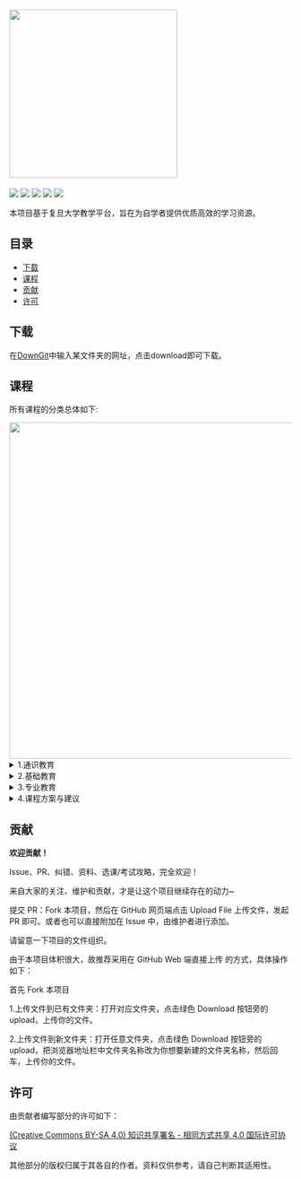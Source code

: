 # <img src="https://github.com/openFudan/fudan-coursera/blob/master/images/logo2.png"  width="300"/>

[![](https://img.shields.io/github/watchers/openFudan/fudan-coursera.svg)](https://github.com/openFudan/fudan-coursera/watchers)
[![](https://img.shields.io/github/stars/openFudan/fudan-coursera.svg)](https://github.com/openFudan/fudan-coursera/stargazers)
[![](https://img.shields.io/github/forks/openFudan/fudan-coursera.svg)](https://github.com/openFudan/fudan-coursera/network/members)
[![](https://img.shields.io/github/issues-pr-closed-raw/openFudan/fudan-coursera.svg)](https://github.com/openFudan/fudan-coursera/issue)
[![](https://img.shields.io/github/contributors/openFudan/fudan-coursera.svg)](https://github.com/openFudan/fudan-coursera/graphs/contributors)

本项目基于复旦大学教学平台，旨在为自学者提供优质高效的学习资源。

## 目录
* [下载](#下载)
* [课程](#课程)
* [贡献](#贡献)
* [许可](#许可)

## 下载
在[DownGit](https://minhaskamal.github.io/DownGit/#/home)中输入某文件夹的网址，点击download即可下载。

## 课程
所有课程的分类总体如下:
<div text-align=center><img src="https://github.com/openFudan/fudan-coursera/blob/master/images/courseclass.png" width="600" /></div>


<!--  -->

<details><summary>1.通识教育</summary>

<details><summary>1.1思想政治</summary>
  
* [国外马克思主义思潮](./1.通识教育/思想政治/国外马克思主义思潮)
* [马克思主义基础](./1.通识教育/思想政治/马克思主义基础)
* [毛泽东思想概论](./1.通识教育/思想政治/毛泽东思想概论)
* [中国近现代史纲要](./1.通识教育/思想政治/中国近现代史纲要)
</details>

<details><summary>1.2七大模块</summary>
  
* [日本文明的历史变迁](./1.通识教育/七大模块/日本文明的历史变迁)
</details>

<details><summary>1.3大学英语</summary>
  
* [大学英语三级](./1.通识教育/大学英语/大学英语三级)
* [英语视听](./1.通识教育/大学英语/英语视听)
* [中外大学校园文化对比研究](./1.通识教育/大学英语/中外大学校园文化对比研究)
* [FET](./1.通识教育/大学英语/FET)
</details>

<details><summary>1.4创新创意创业</summary>

* [1.4创新创意创业](./1.通识教育/创新创意创业)
</details>

<details><summary>1.5通识教育选修</summary>

* [改变生活的生物技术](./1.通识教育/通识教育选修/改变生活的生物技术)
</details>
</details>

<details><summary>2.基础教育</summary>
<details><summary>2.1计算机科学与技术</summary>
  
* [基础物理实验](./2.基础教育/计算机科学与技术/基础物理实验)
* [线性代数](./2.基础教育/计算机科学与技术/线性代数)
</details>
</details>

<details><summary>3.专业教育</summary>
<details><summary>3.1计算机科学与技术</summary>
<details><summary>3.1.1专业必修</summary>
  
* [代数结构与数理逻辑](./3.专业教育/计算机科学与技术/专业必修/代数结构与数理逻辑)
* [操作系统](./3.专业教育/计算机科学与技术/专业必修/操作系统)
* [数字逻辑与部件设计](./3.专业教育/计算机科学与技术/专业必修/数字逻辑与部件设计)
* [数字逻辑与部件设计实验](./3.专业教育/计算机科学与技术/专业必修/数字逻辑与部件设计实验)
* [数据库引论](./3.专业教育/计算机科学与技术/专业必修/数据库引论)
* [概率论与数理统计](./3.专业教育/计算机科学与技术/专业必修/概率论与数理统计)
* [算法导论](./3.专业教育/计算机科学与技术/专业必修/算法导论)
* [编译原理](./3.专业教育/计算机科学与技术/专业必修/编译原理)
* [计算机体系结构](./3.专业教育/计算机科学与技术/专业必修/计算机体系结构)
* [计算机体系结构实验](./3.专业教育/计算机科学与技术/专业必修/计算机体系结构实验)
* [计算机图形学](./3.专业教育/计算机科学与技术/专业必修/计算机图形学)
* [计算机系统基础](./3.专业教育/计算机科学与技术/专业必修/计算机系统基础)
* [计算机网络](./3.专业教育/计算机科学与技术/专业必修/计算机网络)
* [软件工程](./3.专业教育/计算机科学与技术/专业必修/软件工程)
* [集合与图论](./3.专业教育/计算机科学与技术/专业必修/集合与图论)
* [毕业论文](./3.专业教育/计算机科学与技术/专业必修/毕业论文)

</details>

<details><summary>3.1.2专业选修</summary>
  
* [人工智能](./3.专业教育/计算机科学与技术/专业选修/人工智能)
* [信息论基础](./3.专业教育/计算机科学与技术/专业选修/信息论基础)
* [机器人学导论](./3.专业教育/计算机科学与技术/专业选修/机器人学导论)
* [模式识别](./3.专业教育/计算机科学与技术/专业选修/模式识别)
* [游戏设计基础](./3.专业教育/计算机科学与技术/专业选修/游戏设计基础)
* [计算机视觉](./3.专业教育/计算机科学与技术/专业选修/计算机视觉)
</details>
</details>
</details>


<details><summary>4.课程方案与建议</summary>
  
* [分流简介](./4.课程方案与建议)
* [复旦大学2017年本科教学培养方案](./4.课程方案与建议)
* [选课(整理)](./4.课程方案与建议)
</details>

## 贡献
**欢迎贡献！**

Issue、PR、纠错、资料、选课/考试攻略，完全欢迎！

来自大家的关注、维护和贡献，才是让这个项目继续存在的动力~

提交 PR：Fork 本项目，然后在 GitHub 网页端点击 Upload File 上传文件，发起 PR 即可。或者也可以直接附加在 Issue 中，由维护者进行添加。

请留意一下项目的文件组织。

由于本项目体积很大，故推荐采用在 GitHub Web 端直接上传 的方式，具体操作如下：

首先 Fork 本项目

1.上传文件到已有文件夹：打开对应文件夹，点击绿色 Download 按钮旁的 upload，上传你的文件。

2.上传文件到新文件夹：打开任意文件夹，点击绿色 Download 按钮旁的 upload，把浏览器地址栏中文件夹名称改为你想要新建的文件夹名称，然后回车，上传你的文件。


## 许可
由贡献者编写部分的许可如下：

[(Creative Commons BY-SA 4.0) 知识共享署名 - 相同方式共享 4.0 国际许可协议](https://creativecommons.org/licenses/by-nc-sa/4.0/deed.zh)

其他部分的版权归属于其各自的作者。资料仅供参考，请自己判断其适用性。
